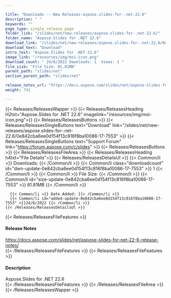 ```yaml
---

title: "Downloads ---New Releases-aspose.slides-for-.net-22.6"
description: " "
keywords: ""
page_type: single_release_page
folder_link: "/slides/net/new-releases/aspose.slides-for-.net-22.6/"
folder_name: "Aspose.Slides for .NET 22.6"
download_link: "/slides/net/new-releases/aspose.slides-for-.net-22.6/0e842cba6ee0d154f13c816f8ba10086-17-7553"
download_text: "Download"
intro_text: "Aspose.Slides for .NET 22.6"
image_link: "/resources/img/msi-icon.png"
download_count: " 24/6/2022 Downloads: 1  Views: 1 "
file_size: "File Size: 81.81MB"
parent_path: "slides/net"
section_parent_path: "slides/net"

release_notes_url: "https://docs.aspose.com/slides/net/aspose-slides-for-net-22-6-release-notes/"
weight: 742

---
```


{{< Releases/ReleasesWapper >}}
  {{< Releases/ReleasesHeading H2txt="Aspose.Slides for .NET 22.6" imagelink="/resources/img/msi-icon.png">}}
  {{< Releases/ReleasesButtons >}}
    {{< Releases/ReleasesSingleButtons text="Download" link="/slides/net/new-releases/aspose.slides-for-.net-22.6/0e842cba6ee0d154f13c816f8ba10086-17-7553" >}}
    {{< Releases/ReleasesSingleButtons text="Support Forum" link="https://forum.aspose.com/c/slides" >}}
  {{< Releases/ReleasesButtons >}}
  {{< Releases/ReleasesFileArea >}}
    {{< Releases/ReleasesHeading h4txt="File Details">}}
    {{< Releases/ReleasesDetailsUl >}}
      {{< Common/li >}} Downloads: {{< /Common/li >}}
      {{< Common/li class="downloadcount" id="dwn-update-0e842cba6ee0d154f13c816f8ba10086-17-7553" >}} 1 {{< /Common/li >}}
      {{< Common/li >}} File Size: {{< /Common/li >}}
      {{< Common/li id="size-update-0e842cba6ee0d154f13c816f8ba10086-17-7553" >}} 81.81MB {{< /Common/li >}}

      {{< Common/li >}} Date Added: {{< /Common/li >}}
      {{< Common/li id="added-update-0e842cba6ee0d154f13c816f8ba10086-17-7553" >}}24/6/2022 {{< /Common/li >}}
    {{< /Releases/ReleasesDetailsUl >}}

  {{< Releases/ReleasesFileFeatures >}}
      <h4>Release Notes</h4><div><a href='https://docs.aspose.com/slides/net/aspose-slides-for-net-22-6-release-notes/'>https://docs.aspose.com/slides/net/aspose-slides-for-net-22-6-release-notes/</a></div>
  {{< /Releases/ReleasesFileFeatures >}}
  {{< Releases/ReleasesFileFeatures >}}
      <h4>Description</h4><div class="HTMLDescription">Aspose.Slides for .NET 22.6</div>
  {{< /Releases/ReleasesFileFeatures >}}
 {{< /Releases/ReleasesFileArea >}}
{{< /Releases/ReleasesWapper >}}


